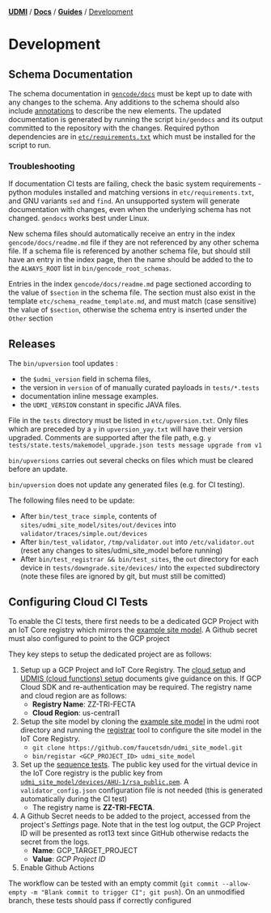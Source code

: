 [**UDMI**](../../) / [**Docs**](../) / [**Guides**](./) / [Development](#)

# Development 

## Schema Documentation

The schema documentation in [`gencode/docs`](../../gencode/docs) must be kept up to date with any changes to the schema. Any additions to the schema should also include [annotations](https://json-schema.org/draft/2020-12/json-schema-validation.html#rfc.section.9.1) to describe the new elements. The updated documentation is generated by running the script `bin/gendocs` and its output committed to the repository with the changes. Required python dependencies are in [`etc/requirements.txt`](../../etc/requirements.txt) which must be installed for the script to run.

### Troubleshooting

If documentation CI tests are failing, check the basic system requirements -
python modules installed and matching versions in `etc/requirements.txt`, and
GNU variants `sed` and `find`. An unsupported system will generate documentation
with changes, even when the underlying schema has not changed. `gendocs` works
best under Linux.

New schema files should automatically receive an entry in the index
`gencode/docs/readme.md` file if they are not referenced by any other schema
file. If a schema file is referenced by another schema file, but should still
have an entry in the index page, then the name should be added to the  to the
`ALWAYS_ROOT` list in `bin/gencode_root_schemas`. 

Entries in the index `gencode/docs/readme.md` page sectioned according to the
value of `$section` in the schema file. The section must also exist in the
template `etc/schema_readme_template.md`, and must match (case sensitive) the
value of `$section`, otherwise the schema entry is inserted under the `Other`
section

## Releases

The `bin/upversion` tool updates :
* the `$udmi_version` field in schema files, 
* the version in `version` of of manually curated payloads in `tests/*.tests` 
* documentation inline message examples.
* the `UDMI_VERSION` constant in specific JAVA files.

File in the `tests` directory must be listed in `etc/upversion.txt`. Only files
which are preceded by a `y` in `upversion_yay.txt` will have their version upgraded. Comments are supported after the file path, e.g. 
`y tests/state.tests/makemodel_upgrade.json tests message upgrade from v1`

`bin/upversions` carries out several checks on files which must be cleared before an update.

`bin/upversion` does not update any generated files (e.g. for CI testing). 

The following files need to be update:
* After `bin/test_trace simple`, contents of `sites/udmi_site_model/sites/out/devices`
  into `validator/traces/simple.out/devices`
* After `bin/test_validator`, `/tmp/validator.out` into `/etc/validator.out` (reset any changes to sites/udmi_site_model before running)
* After `bin/test_registrar && bin/test_sites`, the `out` directory for each device in `tests/downgrade.site/devices/` into the `expected` subdirectory (note these files are ignored by git, but must still be comitted)


## Configuring Cloud CI Tests

To enable the CI tests, there first needs to be a dedicated GCP Project with an IoT Core
registry which mirrors the [example site model](https://github.com/faucetsdn/udmi_site_model).
A Github secret must also configured to point to the GCP project

They key steps to setup the dedicated project are as follows:
1.  Setup up a GCP Project and IoT Core Registry. The 
    [cloud setup](../cloud/gcp/cloud_setup.md) and [UDMIS (cloud functions) setup](../cloud/gcp/udmis.md)
    documents give guidance on this. If GCP Cloud SDK and re-authentication may be required. The registry name
    and cloud region are as follows:
    -   **Registry Name**: ZZ-TRI-FECTA
    -   **Cloud Region**: us-central1
2.  Setup the site model by cloning the 
    [example site model](https://github.com/faucetsdn/udmi_site_model) 
    in the udmi root directory and running the [registrar](../tools/registrar.md) 
    tool to configure the site model in the IoT Core Registry.
    -   `git clone https://github.com/faucetsdn/udmi_site_model.git`
    -   `bin/registar <GCP_PROJECT_ID> udmi_site_model`
2.  Set up the [sequence tests](../tools/sequencer.md). The public key used for the
    virtual device in the IoT Core registry is the public key from
    [`udmi_site_model/devices/AHU-1/rsa_public.pem`](https://raw.githubusercontent.com/faucetsdn/udmi_site_model/master/devices/AHU-1/rsa_public.pem).
    A `validator_config.json` configuration file is not needed (this is
    generated automatically during the CI test)
    -   The registry name is **ZZ-TRI-FECTA**. 
4.  A Github Secret needs to be added to the project, accessed from the
    project's _Settings_ page. Note that in the test log output, the GCP Project ID will be
    presented as rot13 text since GitHub otherwise redacts the secret from the logs.
    -   **Name**: GCP_TARGET_PROJECT
    -   **Value**: _GCP Project ID_
5.  Enable Github Actions

The workflow can be tested with an empty commit 
(`git commit --allow-empty -m "Blank commit to trigger CI"; git push`). 
On an unmodified branch, these tests should pass if correctly configured

